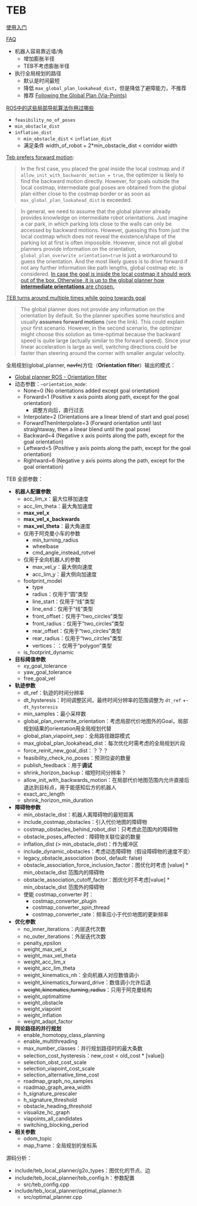 # TEB

[使用入门](http://wiki.ros.org/teb_local_planner/Tutorials)

[FAQ](http://wiki.ros.org/teb_local_planner/Tutorials/Frequently%20Asked%20Questions)
- 机器人容易靠近墙/角
  - 增加膨胀半径
  - TEB不考虑膨胀半径
- 执行全局规划的路径
  - 默认是时间最短
  - 降低 `max_global_plan_lookahead_dist`，但是降低了避障能力，不推荐
  - 推荐 [Following the Global Plan (Via-Points)](http://wiki.ros.org/teb_local_planner/Tutorials/Following%20the%20Global%20Plan%20%28Via-Points%29)

[ROS中的这些局部导航算法你用过哪些](https://www.guyuehome.com/5500)

- `feasibility_no_of_poses`
- `min_obstacle_dist`
- `inflation_dist`
  - `min_obstacle_dist` < `inflation_dist`
  - 满足条件 width_of_robot + 2*min_obstacle_dist < corridor width

[Teb prefers forward motion](https://github.com/rst-tu-dortmund/teb_local_planner/issues/137):
> In the first case, you placed the goal inside the local costmap and if `allow_init_with_backwards_motion = true`, the optimizer is likely to find the backward motion directly. However, for goals outside the local costmap, intermediate goal poses are obtained from the global plan either close to the costmap border or as soon as `max_global_plan_lookahead_dist` is exceeded.

> In general, we need to assume that the global planner already provides knowledge on intermediate robot orientations. Just imagine a car park, in which parking lots close to the walls can only be accessed by backward motions. However, guessing this from just the local costmap which does not reveal the existence/shape of the parking lot at first is often impossible. However, since not all global planners provide information on the orientation, `global_plan_overwrite_orientation=true` is just a workaround to guess the orientation. And the most likely guess is to drive forward if not any further information like path lengths, global costmap etc. is considered.
> [In case the goal is inside the local costmap it should work out of the box. Otherwise, it is up to the global planner how **intermediate orientations** are chosen.](http://wiki.ros.org/teb_local_planner/Tutorials/Frequently%20Asked%20Questions#Following_global_plan_backwards)


[TEB turns around multiple times while going towards goal](https://github.com/rst-tu-dortmund/teb_local_planner/issues/115)
> The global planner does not provide any information on the orientation by default. So the planner specifies some heuristics and usually **assumes forward motions** (see the link). This could explain your first scenario. However, in the second scenario, the optimizer might choose this solution as time-optimal because the backward speed is quite large (actually similar to the forward speed). Since your linear acceleration is large as well, switching directions could be faster than steering around the corner with smaller angular velocity.

全局规划(global_planner, ~~navfn~~)方位（**Orientation filter**）输出的模式：
- [Global planner ROS - Orientation filter](https://www.youtube.com/watch?v=NQ2z90i5V2I&feature=youtu.be)
- 动态参数：`~orientation_mode`:
  - None=0 (No orientations added except goal orientation)
  - Forward=1 (Positive x axis points along path, except for the goal orientation)
    - 调整方向后，直行过去
  - Interpolate=2 (Orientations are a linear blend of start and goal pose)
  - ForwardThenInterpolate=3 (Forward orientation until last straightaway, then a linear blend until the goal pose)
  - Backward=4 (Negative x axis points along the path, except for the goal orientation)
  - Leftward=5 (Positive y axis points along the path, except for the goal orientation)
  - Rightward=6 (Negative y axis points along the path, except for the goal orientation)


TEB 全部参数：
- **机器人配置参数**
  - acc_lim_x：最大位移加速度
  - acc_lim_theta：最大角加速度
  - **max_vel_x**
  - **max_vel_x_backwards**
  - **max_vel_theta**：最大角速度
  - 仅用于阿克曼小车的参数
    - min_turning_radius
    - wheelbase
    - cmd_angle_instead_rotvel
  - 仅用于全向机器人的参数
    - max_vel_y：最大侧向速度
    - acc_lim_y：最大侧向加速度
  - footprint_model
    - type
    - radius：仅用于“圆”类型
    - line_start：仅用于“线”类型
    - line_end：仅用于“线”类型
    - front_offset：仅用于“two_circles”类型
    - front_radius：仅用于“two_circles”类型
    - rear_offset：仅用于“two_circles”类型
    - rear_radius：仅用于“two_circles”类型
    - vertices：：仅用于“polygon”类型
  - is_footprint_dynamic
- **目标阈值参数**
  - xy_goal_tolerance
  - yaw_goal_tolerance
  - free_goal_vel
- **轨迹参数**
  - dt_ref：轨迹的时间分辨率
  - dt_hysteresis：时间调整区间，最终时间分辨率的范围调整为 `dt_ref` +- `dt_hysteresis`
  - min_samples：最小采样数
  - global_plan_overwrite_orientation：考虑局部代价地图外的Goal，局部规划结果的orientation用全局规划代替
  - global_plan_viapoint_sep：全局路径跟踪模式
  - max_global_plan_lookahead_dist：每次优化时需考虑的全局规划片段
  - force_reinit_new_goal_dist：？？？
  - feasibility_check_no_poses：预测位姿的数量
  - publish_feedback：用于**调试**
  - shrink_horizon_backup：缩短时间分辨率？
  - allow_init_with_backwards_motion：在局部代价地图范围内允许直接后退达到目标点，用于能感知后方的机器人
  - exact_arc_length
  - shrink_horizon_min_duration
- **障碍物参数**
  - min_obstacle_dist：机器人离障碍物的最短距离
  - include_costmap_obstacles：引入代价地图的障碍物
  - costmap_obstacles_behind_robot_dist：只考虑此范围内的障碍物
  - obstacle_poses_affected：障碍物关联位姿的数量
  - inflation_dist (> min_obstacle_dist)：作为缓冲区
  - include_dynamic_obstacles：考虑动态障碍物（假设障碍物的速度不变）
  - legacy_obstacle_association (bool, default: false)
  - obstacle_association_force_inclusion_factor：图优化时考虑 [value] * min_obstacle_dist 范围内的障碍物
  - obstacle_association_cutoff_factor：图优化时不考虑[value] * min_obstacle_dist 范围外的障碍物
  - 使能 costmap_converter 时：
    - costmap_converter_plugin
    - costmap_converter_spin_thread
    - costmap_converter_rate：频率应小于代价地图的更新频率
- **优化参数**
  - no_inner_iterations：内层迭代次数
  - no_outer_iterations：外层迭代次数
  - penalty_epsilon
  - weight_max_vel_x
  - weight_max_vel_theta
  - weight_acc_lim_x
  - weight_acc_lim_theta
  - weight_kinematics_nh：全向机器人对应数值调小
  - weight_kinematics_forward_drive：数值调小允许后退
  - ~~weight_kinematics_turning_radius~~：只用于阿克曼结构
  - weight_optimaltime
  - weight_obstacle
  - weight_viapoint
  - weight_inflation
  - weight_adapt_factor
- **同论路径的并行规划**
  - enable_homotopy_class_planning
  - enable_multithreading
  - max_number_classes：并行规划路径时的最大条数
  - selection_cost_hysteresis：new_cost < old_cost * [value])
  - selection_obst_cost_scale
  - selection_viapoint_cost_scale
  - selection_alternative_time_cost
  - roadmap_graph_no_samples
  - roadmap_graph_area_width
  - h_signature_prescaler
  - h_signature_threshold
  - obstacle_heading_threshold
  - visualize_hc_graph
  - viapoints_all_candidates
  - switching_blocking_period
- **相关参数**
  - odom_topic
  - map_frame：全局规划的坐标系


源码分析：

- include/teb_local_planner/g2o_types：图优化的节点、边
- include/teb_local_planner/teb_config.h：参数配置
  - src/teb_config.cpp
- include/teb_local_planner/optimal_planner.h
  - src/optimal_planner.cpp